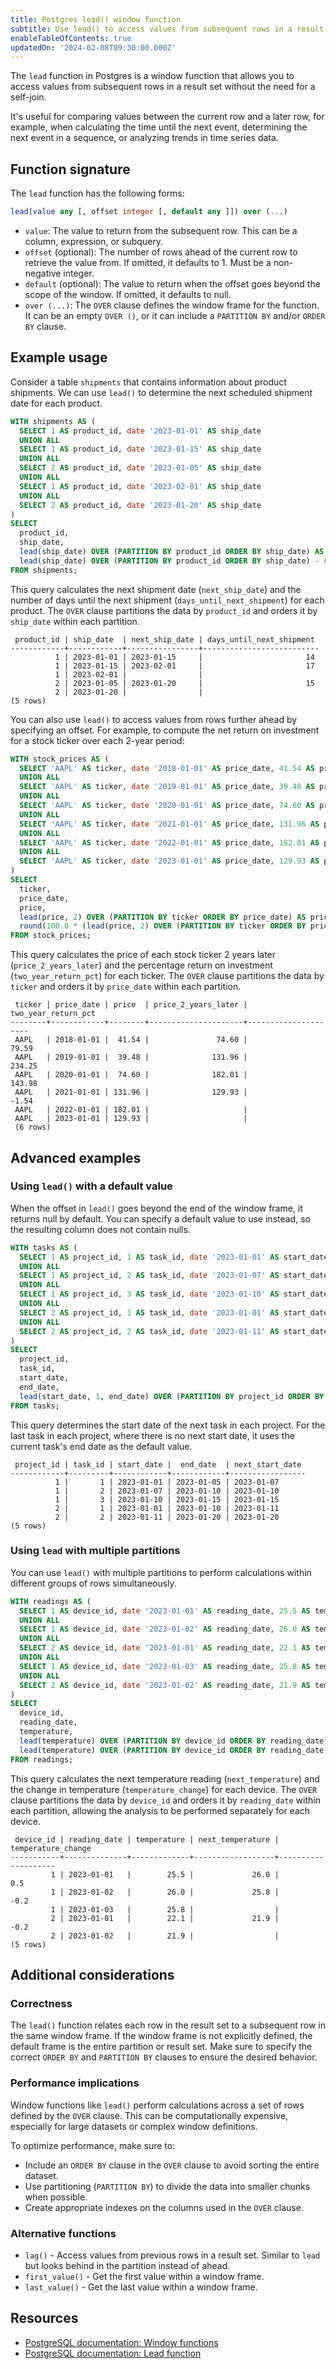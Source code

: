 ```yaml
---
title: Postgres lead() window function
subtitle: Use lead() to access values from subsequent rows in a result set
enableTableOfContents: true
updatedOn: '2024-02-08T09:30:00.000Z'
---
```


The `lead` function in Postgres is a window function that allows you to access values from subsequent rows in a result set without the need for a self-join. 

It's useful for comparing values between the current row and a later row, for example, when calculating the time until the next event, determining the next event in a sequence, or analyzing trends in time series data.

<CTA />

## Function signature

The `lead` function has the following forms:

```sql
lead(value any [, offset integer [, default any ]]) over (...)
```

- `value`: The value to return from the subsequent row. This can be a column, expression, or subquery.
- `offset` (optional): The number of rows ahead of the current row to retrieve the value from. If omitted, it defaults to 1. Must be a non-negative integer.
- `default` (optional): The value to return when the offset goes beyond the scope of the window. If omitted, it defaults to null.
- `over (...)`: The `OVER` clause defines the window frame for the function. It can be an empty `OVER ()`, or it can include a `PARTITION BY` and/or `ORDER BY` clause.

## Example usage

Consider a table `shipments` that contains information about product shipments. We can use `lead()` to determine the next scheduled shipment date for each product.

```sql
WITH shipments AS (
  SELECT 1 AS product_id, date '2023-01-01' AS ship_date
  UNION ALL
  SELECT 1 AS product_id, date '2023-01-15' AS ship_date
  UNION ALL
  SELECT 2 AS product_id, date '2023-01-05' AS ship_date
  UNION ALL
  SELECT 1 AS product_id, date '2023-02-01' AS ship_date
  UNION ALL
  SELECT 2 AS product_id, date '2023-01-20' AS ship_date
)
SELECT
  product_id,
  ship_date,
  lead(ship_date) OVER (PARTITION BY product_id ORDER BY ship_date) AS next_ship_date,
  lead(ship_date) OVER (PARTITION BY product_id ORDER BY ship_date) - ship_date AS days_until_next_shipment
FROM shipments;
```

This query calculates the next shipment date (`next_ship_date`) and the number of days until the next shipment (`days_until_next_shipment`) for each product. The `OVER` clause partitions the data by `product_id` and orders it by `ship_date` within each partition.

```text
 product_id | ship_date  | next_ship_date | days_until_next_shipment
------------+------------+----------------+--------------------------
          1 | 2023-01-01 | 2023-01-15     |                       14
          1 | 2023-01-15 | 2023-02-01     |                       17
          1 | 2023-02-01 |                |
          2 | 2023-01-05 | 2023-01-20     |                       15
          2 | 2023-01-20 |                |
(5 rows)
```

You can also use `lead()` to access values from rows further ahead by specifying an offset. For example, to compute the net return on investment for a stock ticker over each 2-year period:

```sql
WITH stock_prices AS (
  SELECT 'AAPL' AS ticker, date '2018-01-01' AS price_date, 41.54 AS price
  UNION ALL
  SELECT 'AAPL' AS ticker, date '2019-01-01' AS price_date, 39.48 AS price
  UNION ALL
  SELECT 'AAPL' AS ticker, date '2020-01-01' AS price_date, 74.60 AS price
  UNION ALL
  SELECT 'AAPL' AS ticker, date '2021-01-01' AS price_date, 131.96 AS price
  UNION ALL
  SELECT 'AAPL' AS ticker, date '2022-01-01' AS price_date, 182.01 AS price
  UNION ALL
  SELECT 'AAPL' AS ticker, date '2023-01-01' AS price_date, 129.93 AS price
)
SELECT
  ticker,
  price_date,
  price,
  lead(price, 2) OVER (PARTITION BY ticker ORDER BY price_date) AS price_2_years_later,
  round(100.0 * (lead(price, 2) OVER (PARTITION BY ticker ORDER BY price_date) - price) / price, 2) AS two_year_return_pct
FROM stock_prices;
```

This query calculates the price of each stock ticker 2 years later (`price_2_years_later`) and the percentage return on investment (`two_year_return_pct`) for each ticker. The `OVER` clause partitions the data by `ticker` and orders it by `price_date` within each partition.

```text
 ticker | price_date | price  | price_2_years_later | two_year_return_pct
--------+------------+--------+---------------------+---------------------
 AAPL   | 2018-01-01 |  41.54 |               74.60 |               79.59
 AAPL   | 2019-01-01 |  39.48 |              131.96 |              234.25
 AAPL   | 2020-01-01 |  74.60 |              182.01 |              143.98
 AAPL   | 2021-01-01 | 131.96 |              129.93 |               -1.54
 AAPL   | 2022-01-01 | 182.01 |                     |
 AAPL   | 2023-01-01 | 129.93 |                     |
 (6 rows)
```

## Advanced examples

### Using `lead()` with a default value

When the offset in `lead()` goes beyond the end of the window frame, it returns null by default. You can specify a default value to use instead, so the resulting column does not contain nulls.

```sql
WITH tasks AS (
  SELECT 1 AS project_id, 1 AS task_id, date '2023-01-01' AS start_date, date '2023-01-05' AS end_date
  UNION ALL
  SELECT 1 AS project_id, 2 AS task_id, date '2023-01-07' AS start_date, date '2023-01-10' AS end_date
  UNION ALL
  SELECT 1 AS project_id, 3 AS task_id, date '2023-01-10' AS start_date, date '2023-01-15' AS end_date
  UNION ALL
  SELECT 2 AS project_id, 1 AS task_id, date '2023-01-01' AS start_date, date '2023-01-10' AS end_date
  UNION ALL
  SELECT 2 AS project_id, 2 AS task_id, date '2023-01-11' AS start_date, date '2023-01-20' AS end_date
)
SELECT
  project_id,
  task_id,
  start_date,
  end_date,
  lead(start_date, 1, end_date) OVER (PARTITION BY project_id ORDER BY start_date) AS next_start_date
FROM tasks;
```

This query determines the start date of the next task in each project. For the last task in each project, where there is no next start date, it uses the current task's end date as the default value.

```text
 project_id | task_id | start_date |  end_date  | next_start_date
------------+---------+------------+------------+-----------------
          1 |       1 | 2023-01-01 | 2023-01-05 | 2023-01-07
          1 |       2 | 2023-01-07 | 2023-01-10 | 2023-01-10
          1 |       3 | 2023-01-10 | 2023-01-15 | 2023-01-15
          2 |       1 | 2023-01-01 | 2023-01-10 | 2023-01-11
          2 |       2 | 2023-01-11 | 2023-01-20 | 2023-01-20
(5 rows)
```

### Using `lead` with multiple partitions

You can use `lead()` with multiple partitions to perform calculations within different groups of rows simultaneously.

```sql
WITH readings AS (
  SELECT 1 AS device_id, date '2023-01-01' AS reading_date, 25.5 AS temperature
  UNION ALL
  SELECT 1 AS device_id, date '2023-01-02' AS reading_date, 26.0 AS temperature
  UNION ALL
  SELECT 2 AS device_id, date '2023-01-01' AS reading_date, 22.1 AS temperature
  UNION ALL
  SELECT 1 AS device_id, date '2023-01-03' AS reading_date, 25.8 AS temperature
  UNION ALL
  SELECT 2 AS device_id, date '2023-01-02' AS reading_date, 21.9 AS temperature
)
SELECT
  device_id,
  reading_date,
  temperature,
  lead(temperature) OVER (PARTITION BY device_id ORDER BY reading_date) AS next_temperature,
  lead(temperature) OVER (PARTITION BY device_id ORDER BY reading_date) - temperature AS temperature_change
FROM readings;
```

This query calculates the next temperature reading (`next_temperature`) and the change in temperature (`temperature_change`) for each device. The `OVER` clause partitions the data by `device_id` and orders it by `reading_date` within each partition, allowing the analysis to be performed separately for each device.

```text
 device_id | reading_date | temperature | next_temperature | temperature_change
-----------+--------------+-------------+------------------+--------------------
         1 | 2023-01-01   |        25.5 |             26.0 |                0.5
         1 | 2023-01-02   |        26.0 |             25.8 |               -0.2
         1 | 2023-01-03   |        25.8 |                  |
         2 | 2023-01-01   |        22.1 |             21.9 |               -0.2
         2 | 2023-01-02   |        21.9 |                  |
(5 rows)
```

## Additional considerations

### Correctness

The `lead()` function relates each row in the result set to a subsequent row in the same window frame. If the window frame is not explicitly defined, the default frame is the entire partition or result set. Make sure to specify the correct `ORDER BY` and `PARTITION BY` clauses to ensure the desired behavior.

### Performance implications

Window functions like `lead()` perform calculations across a set of rows defined by the `OVER` clause. This can be computationally expensive, especially for large datasets or complex window definitions.

To optimize performance, make sure to:
- Include an `ORDER BY` clause in the `OVER` clause to avoid sorting the entire dataset.
- Use partitioning (`PARTITION BY`) to divide the data into smaller chunks when possible.
- Create appropriate indexes on the columns used in the `OVER` clause.

### Alternative functions

- `lag()` - Access values from previous rows in a result set. Similar to `lead` but looks behind in the partition instead of ahead.
- `first_value()` - Get the first value within a window frame.
- `last_value()` - Get the last value within a window frame.

## Resources

- [PostgreSQL documentation: Window functions](https://www.postgresql.org/docs/current/tutorial-window.html)
- [PostgreSQL documentation: Lead function](https://www.postgresql.org/docs/current/functions-window.html#FUNCTIONS-WINDOW-TABLE)